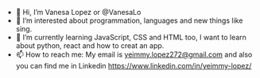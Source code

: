- 👋 Hi, I’m Vanesa Lopez or @VanesaLo
- 👀 I’m interested about programmation, languages and new things like sing.
- 🌱 I’m currently learning JavaScript, CSS and HTML too, I want to learn about python, react and how to creat an app.
- 📫 How to reach me: My email is yeimmy.lopez272@gmail.com and also you can find me in Linkedin https://www.linkedin.com/in/yeimmy-lopez/
